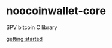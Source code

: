 # noocoinwallet-core
SPV bitcoin C library

[getting started](https://github.com/noocoinwallet/noocoinwallet-core/wiki)
